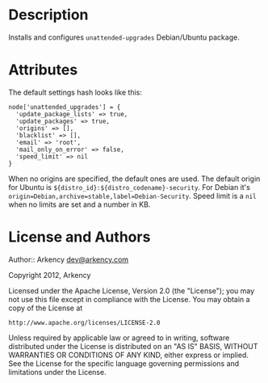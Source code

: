Description
===========

Installs and configures `unattended-upgrades` Debian/Ubuntu package.

Attributes
==========

The default settings hash looks like this:

    node['unattended_upgrades'] = {
      'update_package_lists' => true,
      'update_packages' => true,
      'origins' => [],
      'blacklist' => [],
      'email' => 'root',
      'mail_only_on_error' => false,
      'speed_limit' => nil
    }

When no origins are specified, the default ones are used. The default
origin for Ubuntu is `${distro_id}:${distro_codename}-security`.
For Debian it's `origin=Debian,archive=stable,label=Debian-Security`.
Speed limit is a `nil` when no limits are set and a number in KB.

License and Authors
===================

Author:: Arkency <dev@arkency.com>

Copyright 2012, Arkency

Licensed under the Apache License, Version 2.0 (the "License");
you may not use this file except in compliance with the License.
You may obtain a copy of the License at

    http://www.apache.org/licenses/LICENSE-2.0

Unless required by applicable law or agreed to in writing, software
distributed under the License is distributed on an "AS IS" BASIS,
WITHOUT WARRANTIES OR CONDITIONS OF ANY KIND, either express or implied.
See the License for the specific language governing permissions and
limitations under the License.
